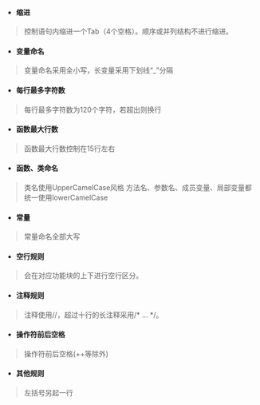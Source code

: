 
- ####  缩进
> 控制语句内缩进一个Tab（4个空格）。顺序或并列结构不进行缩进。


- #### 变量命名   
> 变量命名采用全小写，长变量采用下划线“_”分隔
- #### 每行最多字符数
>   每行最多字符数为120个字符，若超出则换行

- #### 函数最大行数
>   函数最大行数控制在15行左右

- #### 函数、类命名
> 类名使用UpperCamelCase风格
> 方法名、参数名、成员变量、局部变量都统一使用lowerCamelCase

- #### 常量
> 常量命名全部大写
- #### 空行规则
> 会在对应功能块的上下进行空行区分。

- #### 注释规则
>   注释使用//，超过十行的长注释采用/* ... */。

- #### 操作符前后空格
> 操作符前后空格(++等除外)
- #### 其他规则
> 左括号另起一行
